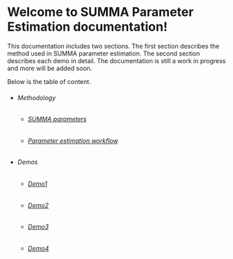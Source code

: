# Welcome to SUMMA Parameter Estimation documentation!

This documentation includes two sections. The first section describes the method used in SUMMA parameter estimation. The second section describes each demo in detail. The documentation is still a work in progress and more will be added soon.

Below is the table of content.

- ###### Methodology 
    - ###### [SUMMA parameters](method/param.md)
    - ###### [Parameter estimation workflow](method/workflow.md)
- ###### Demos
    - ###### [Demo1](demos/demo1.md)
    - ###### [Demo2](demos/demo2.md)
    - ###### [Demo3](demos/demo3.md)
    - ###### [Demo4](demos/demo4.md)

